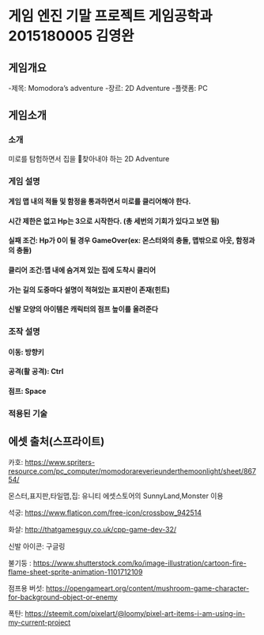 # 게임 엔진 기말 프로젝트 게임공학과 2015180005 김영완

## 게임개요
-제목: Momodora’s adventure
-장르: 2D Adventure 
-플랫폼: PC

## 게임소개
### 소개
미로를 탐험하면서 집을 찾아내야 하는 2D Adventure

### 게임 설명
#### 게임 맵 내의 적들 및 함정을 통과하면서 미로를 클리어해야 한다.  
#### 시간 제한은 없고 Hp는 3으로 시작한다. (총 세번의 기회가 있다고 보면 됨)  
#### 실패 조건: Hp가 0이 될 경우 GameOver(ex: 몬스터와의 충돌, 맵밖으로 아웃, 함정과의 충돌)  
#### 클리어 조건:맵 내에 숨겨져 있는 집에 도착시  클리어  
#### 가는 길의 도중마다 설명이 적혀있는 표지판이 존재(힌트)  
#### 신발 모양의 아이템은 캐릭터의 점프 높이를 올려준다 

### 조작 설명
#### 이동: 방향키
#### 공격(활 공격): Ctrl
#### 점프: Space


### 적용된 기술


## 에셋 출처(스프라이트)
카호: https://www.spriters-resource.com/pc_computer/momodorareverieunderthemoonlight/sheet/86754/  

몬스터,표지판,타일맵,집: 유니티 에셋스토어의 SunnyLand,Monster 이용  

석궁: https://www.flaticon.com/free-icon/crossbow_942514  

화살: http://thatgamesguy.co.uk/cpp-game-dev-32/  

신발 아이콘: 구글링  

불기둥 : https://www.shutterstock.com/ko/image-illustration/cartoon-fire-flame-sheet-sprite-animation-1101712109  

점프용 버섯: https://opengameart.org/content/mushroom-game-character-for-background-object-or-enemy  

폭탄: https://steemit.com/pixelart/@loomy/pixel-art-items-i-am-using-in-my-current-project  
